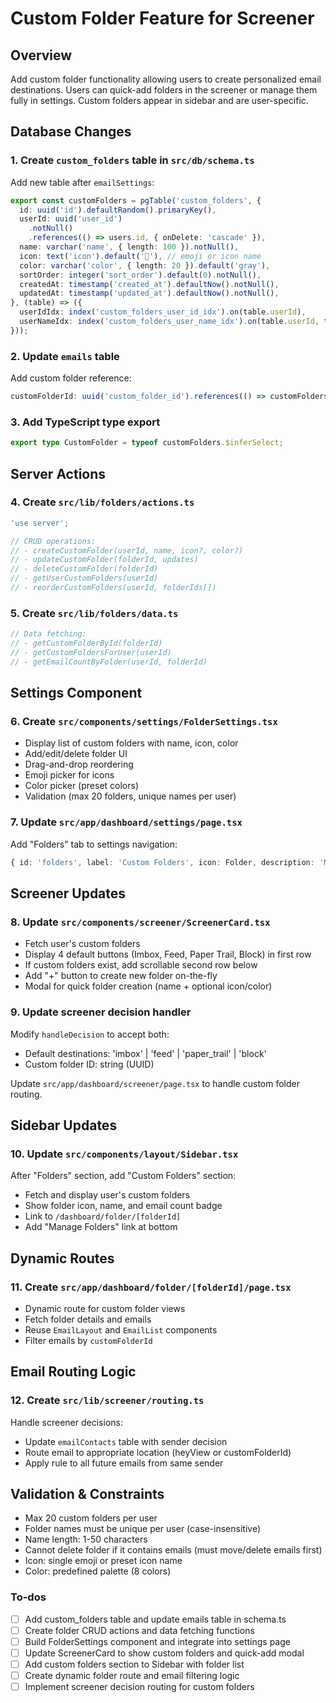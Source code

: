 <!-- 3b1fe3bd-8b79-4c80-b3f3-bf8eae85637f 12339f11-ee56-410b-9a9b-c4dc66d843d7 -->
# Custom Folder Feature for Screener

## Overview

Add custom folder functionality allowing users to create personalized email destinations. Users can quick-add folders in the screener or manage them fully in settings. Custom folders appear in sidebar and are user-specific.

## Database Changes

### 1. Create `custom_folders` table in `src/db/schema.ts`

Add new table after `emailSettings`:

```typescript
export const customFolders = pgTable('custom_folders', {
  id: uuid('id').defaultRandom().primaryKey(),
  userId: uuid('user_id')
    .notNull()
    .references(() => users.id, { onDelete: 'cascade' }),
  name: varchar('name', { length: 100 }).notNull(),
  icon: text('icon').default('📁'), // emoji or icon name
  color: varchar('color', { length: 20 }).default('gray'),
  sortOrder: integer('sort_order').default(0).notNull(),
  createdAt: timestamp('created_at').defaultNow().notNull(),
  updatedAt: timestamp('updated_at').defaultNow().notNull(),
}, (table) => ({
  userIdIdx: index('custom_folders_user_id_idx').on(table.userId),
  userNameIdx: index('custom_folders_user_name_idx').on(table.userId, table.name),
}));
```

### 2. Update `emails` table

Add custom folder reference:

```typescript
customFolderId: uuid('custom_folder_id').references(() => customFolders.id, { onDelete: 'set null' }),
```

### 3. Add TypeScript type export

```typescript
export type CustomFolder = typeof customFolders.$inferSelect;
```

## Server Actions

### 4. Create `src/lib/folders/actions.ts`

```typescript
'use server';

// CRUD operations:
// - createCustomFolder(userId, name, icon?, color?)
// - updateCustomFolder(folderId, updates)
// - deleteCustomFolder(folderId)
// - getUserCustomFolders(userId)
// - reorderCustomFolders(userId, folderIds[])
```

### 5. Create `src/lib/folders/data.ts`

```typescript
// Data fetching:
// - getCustomFolderById(folderId)
// - getCustomFoldersForUser(userId)
// - getEmailCountByFolder(userId, folderId)
```

## Settings Component

### 6. Create `src/components/settings/FolderSettings.tsx`

- Display list of custom folders with name, icon, color
- Add/edit/delete folder UI
- Drag-and-drop reordering
- Emoji picker for icons
- Color picker (preset colors)
- Validation (max 20 folders, unique names per user)

### 7. Update `src/app/dashboard/settings/page.tsx`

Add "Folders" tab to settings navigation:

```typescript
{ id: 'folders', label: 'Custom Folders', icon: Folder, description: 'Manage your custom folders' }
```

## Screener Updates

### 8. Update `src/components/screener/ScreenerCard.tsx`

- Fetch user's custom folders
- Display 4 default buttons (Imbox, Feed, Paper Trail, Block) in first row
- If custom folders exist, add scrollable second row below
- Add "+" button to create new folder on-the-fly
- Modal for quick folder creation (name + optional icon/color)

### 9. Update screener decision handler

Modify `handleDecision` to accept both:

- Default destinations: 'imbox' | 'feed' | 'paper_trail' | 'block'
- Custom folder ID: string (UUID)

Update `src/app/dashboard/screener/page.tsx` to handle custom folder routing.

## Sidebar Updates

### 10. Update `src/components/layout/Sidebar.tsx`

After "Folders" section, add "Custom Folders" section:

- Fetch and display user's custom folders
- Show folder icon, name, and email count badge
- Link to `/dashboard/folder/[folderId]`
- Add "Manage Folders" link at bottom

## Dynamic Routes

### 11. Create `src/app/dashboard/folder/[folderId]/page.tsx`

- Dynamic route for custom folder views
- Fetch folder details and emails
- Reuse `EmailLayout` and `EmailList` components
- Filter emails by `customFolderId`

## Email Routing Logic

### 12. Create `src/lib/screener/routing.ts`

Handle screener decisions:

- Update `emailContacts` table with sender decision
- Route email to appropriate location (heyView or customFolderId)
- Apply rule to all future emails from same sender

## Validation & Constraints

- Max 20 custom folders per user
- Folder names must be unique per user (case-insensitive)
- Name length: 1-50 characters
- Cannot delete folder if it contains emails (must move/delete emails first)
- Icon: single emoji or preset icon name
- Color: predefined palette (8 colors)

### To-dos

- [ ] Add custom_folders table and update emails table in schema.ts
- [ ] Create folder CRUD actions and data fetching functions
- [ ] Build FolderSettings component and integrate into settings page
- [ ] Update ScreenerCard to show custom folders and quick-add modal
- [ ] Add custom folders section to Sidebar with folder list
- [ ] Create dynamic folder route and email filtering logic
- [ ] Implement screener decision routing for custom folders